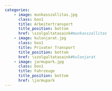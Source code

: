 ```yaml
---
categories:
    - image: munkasszallitas.jpg
      class: box1
      title: Arbeitertransport
      title_position: bottom
      href: \szolgaltatasaink#munkasszallitas
    - image: kulonjarat.jpg
      class: box1
      title: Privater Transport
      title_position: bottom
      href: \szolgaltatasaink#kulonjarat
    - image: jarmupark.jpg
      class: box1
      title: Fahrzeuge
      title_position: bottom
      href: \jarmupark     
---
```

<br/>
